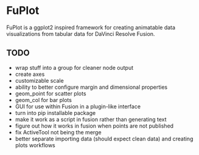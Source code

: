 # FuPlot

FuPlot is a ggplot2 inspired framework for creating animatable data visualizations from tabular data for DaVinci Resolve Fusion.

## TODO

- wrap stuff into a group for cleaner node output
- create axes
- customizable scale
- ability to better configure margin and dimensional properties
- geom_point for scatter plots
- geom_col for bar plots
- GUI for use within Fusion in a plugin-like interface
- turn into pip installable package
- make it work as a script in fusion rather than generating text
- figure out how it works in fusion when points are not published
- fix ActiveTool not being the merge
- better separate importing data (should expect clean data) and creating plots workflows
